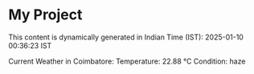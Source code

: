 # My Project

This content is dynamically generated in Indian Time (IST): 2025-01-10 00:36:23 IST


Current Weather in Coimbatore:
Temperature: 22.88 °C
Condition: haze
